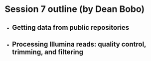 # Session 7 outline (by Dean Bobo)

* ## Getting data from public repositories

* ## Processing Illumina reads: quality control, trimming, and filtering
